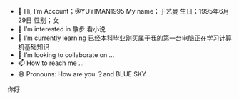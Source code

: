 - 👋 Hi, I’m Account；@YUYIMAN1995 My name；于艺曼 生日；1995年6月29日 性别；女
- 👀 I’m interested in 散步 看小说 
- 🌱 I’m currently learning 已经本科毕业刚买属于我的第一台电脑正在学习计算机基础知识
- 💞️ I’m looking to collaborate on ...
- 📫 How to reach me ...
- 😄 Pronouns: How are you ？and BLUE SKY 
  





















你好 
